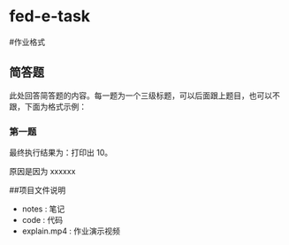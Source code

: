 # fed-e-task

#作业格式


## 简答题

此处回答简答题的内容。每一题为一个三级标题，可以后面跟上题目，也可以不跟，下面为格式示例：

### 第一题
最终执行结果为：打印出 10。

原因是因为 xxxxxx


##项目文件说明

- notes : 笔记
- code : 代码
- explain.mp4 : 作业演示视频